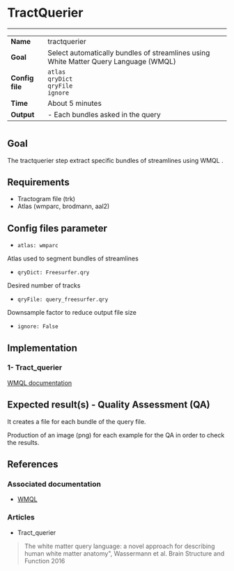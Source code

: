 # TractQuerier
---

|                |                                                       |
|----------------|-------------------------------------------------------|
|**Name**        | tractquerier                                    |
|**Goal**        | Select automatically bundles of streamlines using White Matter Query Language (WMQL) |
|**Config file** | `atlas` <br> `qryDict` <br> `qryFile` <br> `ignore`|
|**Time**        | About 5 minutes                                         |
|**Output**      | -  Each bundles asked in the query <br>|

#

## Goal

The tractquerier step extract specific bundles of streamlines using WMQL .


## Requirements

- Tractogram file (trk)
- Atlas (wmparc, brodmann, aal2)

## Config files parameter

- `atlas: wmparc`

Atlas used to segment bundles of streamlines

- `qryDict: Freesurfer.qry`

Desired number of tracks

- `qryFile: query_freesurfer.qry`

Downsample factor to reduce output file size

- `ignore: False`

## Implementation

### 1- Tract_querier 

<a href="http://tract-querier.readthedocs.org/en/latest/" target="_blank">WMQL documentation</a>

## Expected result(s) - Quality Assessment (QA)

It creates a file for each bundle of the query file.

Production of an image (png) for each example for the QA in order to check the results.

## References

### Associated documentation

- <a href="https://github.com/demianw/tract_querier" target="_blank">WMQL</a>


### Articles 

- Tract_querier 

> The white matter query language: a novel approach for describing human white matter anatomy", Wassermann et al. Brain Structure and Function 2016


